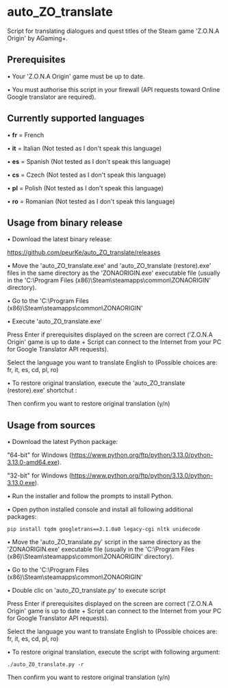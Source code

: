 # auto_ZO_translate

Script for translating dialogues and quest titles of the Steam game 'Z.O.N.A Origin' by AGaming+.


## Prerequisites

  • Your 'Z.O.N.A Origin' game must be up to date.
  
  • You must authorise this script in your firewall (API requests toward Online Google translator are required).


## Currently supported languages

  • **fr** = French
  
  • **it** = Italian (Not tested as I don't speak this language)
  
  • **es** = Spanish (Not tested as I don't speak this language)
  
  • **cs** = Czech (Not tested as I don't speak this language)
  
  • **pl** = Polish (Not tested as I don't speak this language)
  
  • **ro** = Romanian (Not tested as I don't speak this language)


## Usage from binary release

• Download the latest binary release:

  https://github.com/peurKe/auto_ZO_translate/releases  

• Move the 'auto_ZO_translate.exe' and 'auto_ZO_translate (restore).exe' files in the same directory as the 'ZONAORIGIN.exe' executable file (usually in the 'C:\Program Files (x86)\Steam\steamapps\common\ZONAORIGIN\' directory).

• Go to the 'C:\Program Files (x86)\Steam\steamapps\common\ZONAORIGIN\'

• Execute 'auto_ZO_translate.exe'

  Press Enter if prerequisites displayed on the screen are correct ('Z.O.N.A Origin' game is up to date + Script can connect to the Internet from your PC for Google Translator API requests).

  Select the language you want to translate English to (Possible choices are: fr, it, es, cd, pl, ro)
  
• To restore original translation, execute the 'auto_ZO_translate (restore).exe' shortchut :

  Then confirm you want to restore original translation (y/n)


## Usage from sources

• Download the latest Python package:
    
  "64-bit" for Windows (https://www.python.org/ftp/python/3.13.0/python-3.13.0-amd64.exe).
        
  "32-bit" for Windows (https://www.python.org/ftp/python/3.13.0/python-3.13.0.exe).
        
• Run the installer and follow the prompts to install Python.

• Open python installed console and install all following additional packages:

    pip install tqdm googletrans==3.1.0a0 legacy-cgi nltk unidecode

• Move the 'auto_ZO_translate.py' script in the same directory as the 'ZONAORIGIN.exe' executable file (usually in the 'C:\Program Files (x86)\Steam\steamapps\common\ZONAORIGIN\' directory).

• Go to the 'C:\Program Files (x86)\Steam\steamapps\common\ZONAORIGIN\'

• Double clic on 'auto_ZO_translate.py' to execute script

  Press Enter if prerequisites displayed on the screen are correct ('Z.O.N.A Origin' game is up to date + Script can connect to the Internet from your PC for Google Translator API requests).

  Select the language you want to translate English to (Possible choices are: fr, it, es, cd, pl, ro)
  
• To restore original translation, execute the script with following argument:
  
    ./auto_ZO_translate.py -r

  Then confirm you want to restore original translation (y/n)
  
